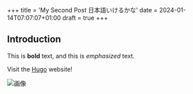 +++
title = 'My Second Post 日本語いけるかな'
date = 2024-01-14T07:07:07+01:00
draft = true
+++
## Introduction

This is **bold** text, and this is *emphasized* text.

Visit the [Hugo](https://gohugo.io) website!

![画像](/images/juyondai.png)

